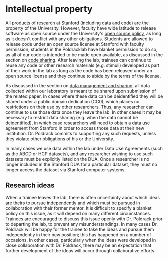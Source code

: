 # Intellectual property

All products of research at Stanford (including data and code) are the property of the University.  However, faculty have wide latitude to release software as open source under the University's [open source policy](https://otl.stanford.edu/open-source-stanford), as long as it doesn't conflict with any other obligations. Students are allowed to release code under an open source license at Stanford with faculty permission; students in the Poldracklab have blanket permission to do so, as all of our code is intended to be made open available, as discussed in the section on [code sharing](https://poldracklab.github.io/research/code_management.html).  After leaving the lab, trainees can continue to reuse any code or other research materials (e.g. stimuli) developed as part of their work in the lab as long as the code has been released under an open source license and they continue to abide by the terms of the license.

As discussed in the section on [data management and sharing](https://poldracklab.github.io/research/data_management.html), all data collected within our laboratory is meant to be shared upon submission of the related paper.  In cases where these data can be deidentified they will be shared under a public domain dedication (CC0), which places no restrictions on their use by other researchers.  Thus, any researcher can continue to use those data once they leave the lab. In other cases it may be necessary to restrict data sharing (e.g. when the data cannot be deidentified), in which case researchers will need to obtain a data use agreement from Stanford in order to access those data at their new institution. Dr. Poldrack commits to supporting any such requests, unless they violate other obligations of his or the University.

In many cases we use data within the lab under Data Use Agreements (such as the ABCD or HCP datasets), and any researcher wishing to use such datasets must be explicitly listed on the DUA.  Once a researcher is no longer included in the Stanford DUA for a particular dataset, they must no longer access the dataset via Stanford computer systems.

## Research ideas

When a trainee leaves the lab, there is often uncertainty about which ideas are theirs to pursue independently and which must be pursued in collaboration with their former mentor.  It is difficult to specify a blanket policy on this issue, as it will depend on many different circumstances.  Trainees are encouraged to discuss this issue openly with Dr. Poldrack prior to departing the lab, to prevent any misunderstandings. In many cases Dr. Poldrack will be happy for the trainee to take the ideas and pursue them independently in their new position; this has happened on a number of occasions. In other cases, particularly when the ideas were developed in close collaboration with Dr. Poldrack, there may be an expectation that further development of the ideas will occur through collaborative efforts.
